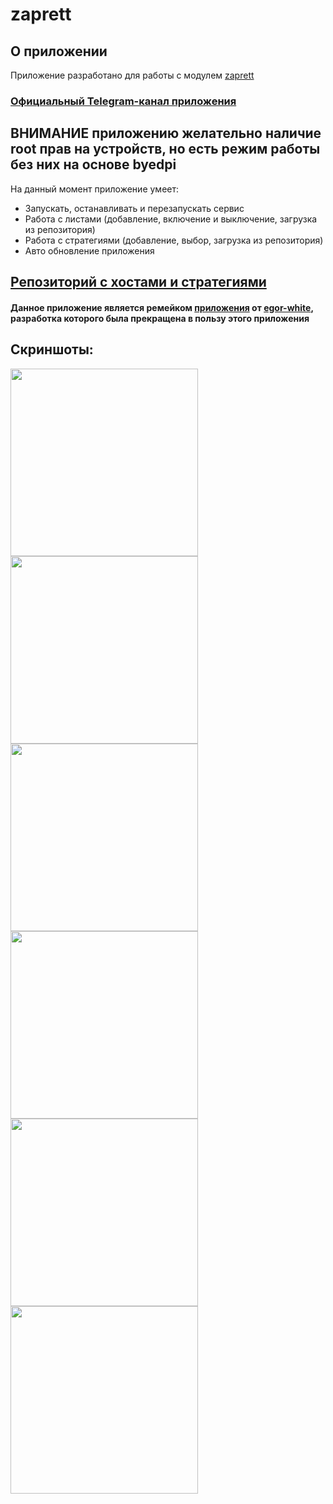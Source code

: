 # zaprett
## О приложении
Приложение разработано для работы с модулем [zaprett](https://github.com/egor-white/zaprett)
### [Официальный Telegram-канал приложения](https://t.me/zaprett_module)
## ВНИМАНИЕ приложению желательно наличие root прав на устройств, но есть режим работы без них на основе byedpi
На данный момент приложение умеет:
* Запускать, останавливать и перезапускать сервис
* Работа с листами (добавление, включение и выключение, загрузка из репозитория)
* Работа с стратегиями (добавление, выбор, загрузка из репозитория)
* Авто обновление приложения

## [Репозиторий с хостами и стратегиями](https://github.com/CherretGit/zaprett-hosts-repo)

#### Данное приложение является ремейком [приложения](https://github.com/egor-white/zaprett-app) от [egor-white](https://github.com/egor-white), разработка которого была прекращена в пользу этого приложения

## Скриншоты:
<img src="images/1.png" width="300"><img src="images/2.png" width="300"><img src="images/3.png" width="300"><img src="images/4.png" width="300"><img src="images/5.png" width="300">
<img src="images/6.png" width="300">
